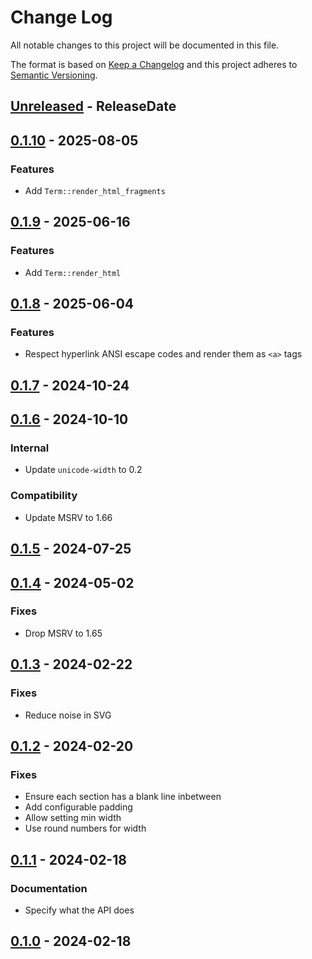 # Change Log
All notable changes to this project will be documented in this file.

The format is based on [Keep a Changelog](http://keepachangelog.com/)
and this project adheres to [Semantic Versioning](http://semver.org/).

<!-- next-header -->
## [Unreleased] - ReleaseDate

## [0.1.10] - 2025-08-05

### Features

- Add `Term::render_html_fragments`

## [0.1.9] - 2025-06-16

### Features

- Add `Term::render_html`

## [0.1.8] - 2025-06-04

### Features

- Respect hyperlink ANSI escape codes and render them as `<a>` tags

## [0.1.7] - 2024-10-24

## [0.1.6] - 2024-10-10

### Internal

- Update `unicode-width` to 0.2

### Compatibility

- Update MSRV to 1.66

## [0.1.5] - 2024-07-25

## [0.1.4] - 2024-05-02

### Fixes

- Drop MSRV to 1.65

## [0.1.3] - 2024-02-22

### Fixes

- Reduce noise in SVG

## [0.1.2] - 2024-02-20

### Fixes

- Ensure each section has a blank line inbetween
- Add configurable padding
- Allow setting min width
- Use round numbers for width

## [0.1.1] - 2024-02-18

### Documentation

- Specify what the API does

## [0.1.0] - 2024-02-18

<!-- next-url -->
[Unreleased]: https://github.com/rust-cli/anstyle/compare/anstyle-svg-v0.1.10...HEAD
[0.1.10]: https://github.com/rust-cli/anstyle/compare/anstyle-svg-v0.1.9...anstyle-svg-v0.1.10
[0.1.9]: https://github.com/rust-cli/anstyle/compare/anstyle-svg-v0.1.8...anstyle-svg-v0.1.9
[0.1.8]: https://github.com/rust-cli/anstyle/compare/anstyle-svg-v0.1.7...anstyle-svg-v0.1.8
[0.1.7]: https://github.com/rust-cli/anstyle/compare/anstyle-svg-v0.1.6...anstyle-svg-v0.1.7
[0.1.6]: https://github.com/rust-cli/anstyle/compare/anstyle-svg-v0.1.5...anstyle-svg-v0.1.6
[0.1.5]: https://github.com/rust-cli/anstyle/compare/anstyle-svg-v0.1.4...anstyle-svg-v0.1.5
[0.1.4]: https://github.com/rust-cli/anstyle/compare/anstyle-svg-v0.1.3...anstyle-svg-v0.1.4
[0.1.3]: https://github.com/rust-cli/anstyle/compare/anstyle-svg-v0.1.2...anstyle-svg-v0.1.3
[0.1.2]: https://github.com/rust-cli/anstyle/compare/anstyle-svg-v0.1.1...anstyle-svg-v0.1.2
[0.1.1]: https://github.com/rust-cli/anstyle/compare/anstyle-svg-v0.1.0...anstyle-svg-v0.1.1
[0.1.0]: https://github.com/rust-cli/anstyle/compare/f6784b0002e4fbd4c3532dc66aad8b86fc3c7748...anstyle-svg-v0.1.0

